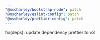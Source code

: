 ```yaml
---
"@mscharley/bootstrap-node": patch
"@mscharley/eslint-config": patch
"@mscharley/prettier-config": patch
---
```


fix(deps): update dependency prettier to v3
